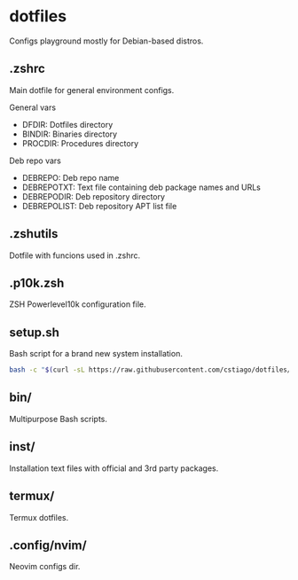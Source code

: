 # dotfiles

Configs playground mostly for Debian-based distros.

## .zshrc

Main dotfile for general environment configs.

General vars
- DFDIR: Dotfiles directory
- BINDIR: Binaries directory
- PROCDIR: Procedures directory

Deb repo vars
- DEBREPO: Deb repo name
- DEBREPOTXT: Text file containing deb package names and URLs
- DEBREPODIR: Deb repository directory
- DEBREPOLIST: Deb repository APT list file

## .zshutils

Dotfile with funcions used in .zshrc.

## .p10k.zsh

ZSH Powerlevel10k configuration file.

## setup\.sh

Bash script for a brand new system installation.

```bash
bash -c "$(curl -sL https://raw.githubusercontent.com/cstiago/dotfiles/main/setup.sh)"
```

## bin/

Multipurpose Bash scripts.

## inst/

Installation text files with official and 3rd party packages.

## termux/

Termux dotfiles.

## .config/nvim/

Neovim configs dir.
